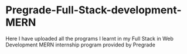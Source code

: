 # Pregrade-Full-Stack-development-MERN
Here I have uploaded all the programs I learnt in my Full Stack in Web Development MERN internship program provided by Pregrade
